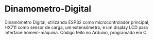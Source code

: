 # Dinamometro-Digital
Dinamômetro Digital, utilizando ESP32 como microcontrolador principal, HX711 como sensor de carga, um extensômetro, e um display LCD para interface homem-máquina. Código feito no Arduino, programado em C
